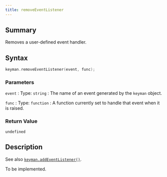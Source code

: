 ```yaml
---
title: removeEventListener
---
```


## Summary

Removes a user-defined event handler.

## Syntax

```c
keyman.removeEventListener(event, func);
```

### Parameters

`event`
:   Type: `string`
:   The name of an event generated by the `keyman` object.

`func`
:   Type: `function`
:   A function currently set to handle that event when it is raised.

### Return Value

`undefined`

## Description

See also [`keyman.addEventListener()`](addEventListener).

To be implemented.